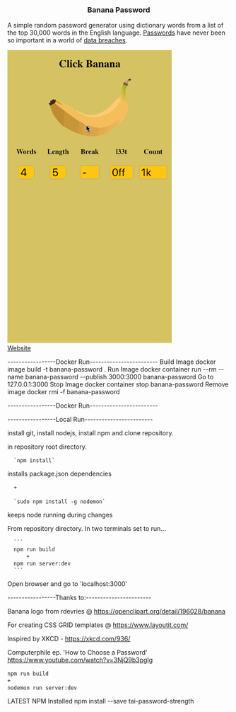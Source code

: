 <h3 align="center">Banana Password</h3>

A simple random password generator using dictionary words from a list of the top 30,000 words in the English language.
[Passwords](https://www.theregister.co.uk/2019/02/14/password_length/) have never been so important in a world of [data breaches](https://www.theguardian.com/technology/2019/jan/17/breached-data-largest-collection-ever-seen-email-password-hacking).

![](Example-2.gif)
 <br><a href="http://www.bananapassword.com">Website</a>

-----------------Docker Run------------------------
Build Image
 docker image build -t banana-password .
Run Image
 docker container run --rm --name banana-password --publish 3000:3000 banana-password
Go to
 127.0.0.1:3000
Stop Image
 docker container stop banana-password
Remove image
 docker rmi -f banana-password

-----------------Docker Run------------------------


-----------------Local Run------------------------

install git, install nodejs, install npm and clone repository.

in repository root directory.

      `npm install`  

installs package.json dependencies

      +

      `sudo npm install -g nodemon`  

keeps node running during changes

From repository directory.
In two terminals set to run...

      ```
      npm run build
          +
      npm run server:dev
      ```

Open browser and go to 'localhost:3000'

-----------------Thanks to:-----------------------

Banana logo from rdevries @ https://openclipart.org/detail/196028/banana

For creating CSS GRID templates @ https://www.layoutit.com/ 

Inspired by 
XKCD - https://xkcd.com/936/

Computerphile ep. 'How to Choose a Password'
https://www.youtube.com/watch?v=3NjQ9b3pgIg

```
npm run build
+
nodemon run server:dev
```

LATEST NPM Installed
npm install --save tai-password-strength
